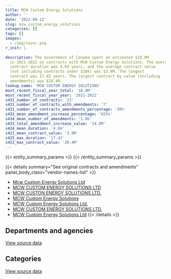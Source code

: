 ```yaml
---
title: MCW Custom Energy Solutions
author: ''
date: '2022-09-12'
slug: mcw_custom_energy_solutions
categories: []
tags: []
images:
  - /img/cover.png
r_init: |-
  
description: The Government of Canada spent an estimated $10.8M
  in 2021-2022 on contracts with MCW Custom Energy Solutions. The average
  contract duration was 4.69 years, and the average contract value
  (not including contracts under $10k) was $3.9M. The longest
  contract was 17.43 years. The largest contract by value (including
  amendments) was $20.4M.
lookup_name: 'MCW CUSTOM ENERGY SOLUTIONS'
most_recent_fiscal_year_total: '10.8M'
most_recent_fiscal_year_year: '2021-2022'
s431_number_of_contracts: '23'
s431_number_of_contracts_with_amendments: '7'
s431_number_of_contracts_amendments_percentage: '30%'
s432_mean_amendment_increase_percentage: '655%'
s434_mean_number_of_amendments: '1.86'
s433_total_amendment_increase_value: '14.8M'
s424_mean_duration: '4.69'
s421_mean_contract_value: '3.9M'
s425_max_duration: '17.43'
s422_max_contract_value: '20.4M'
---
```


<script src="/rmarkdown-libs/htmlwidgets/htmlwidgets.js"></script>
<link href="/rmarkdown-libs/datatables-css/datatables-crosstalk.css" rel="stylesheet" />
<script src="/rmarkdown-libs/datatables-binding/datatables.js"></script>
<script src="/rmarkdown-libs/jquery/jquery-3.6.0.min.js"></script>
<link href="/rmarkdown-libs/dt-core-bootstrap/css/dataTables.bootstrap.min.css" rel="stylesheet" />
<link href="/rmarkdown-libs/dt-core-bootstrap/css/dataTables.bootstrap.extra.css" rel="stylesheet" />
<script src="/rmarkdown-libs/dt-core-bootstrap/js/jquery.dataTables.min.js"></script>
<script src="/rmarkdown-libs/dt-core-bootstrap/js/dataTables.bootstrap.min.js"></script>
<link href="/rmarkdown-libs/crosstalk/css/crosstalk.min.css" rel="stylesheet" />
<script src="/rmarkdown-libs/crosstalk/js/crosstalk.min.js"></script>
<script src="/rmarkdown-libs/htmlwidgets/htmlwidgets.js"></script>
<link href="/rmarkdown-libs/datatables-css/datatables-crosstalk.css" rel="stylesheet" />
<script src="/rmarkdown-libs/datatables-binding/datatables.js"></script>
<script src="/rmarkdown-libs/jquery/jquery-3.6.0.min.js"></script>
<link href="/rmarkdown-libs/dt-core-bootstrap/css/dataTables.bootstrap.min.css" rel="stylesheet" />
<link href="/rmarkdown-libs/dt-core-bootstrap/css/dataTables.bootstrap.extra.css" rel="stylesheet" />
<script src="/rmarkdown-libs/dt-core-bootstrap/js/jquery.dataTables.min.js"></script>
<script src="/rmarkdown-libs/dt-core-bootstrap/js/dataTables.bootstrap.min.js"></script>
<link href="/rmarkdown-libs/crosstalk/css/crosstalk.min.css" rel="stylesheet" />
<script src="/rmarkdown-libs/crosstalk/js/crosstalk.min.js"></script>

{{< entity_summary_params >}}
{{< /entity_summary_params >}}

{{< details summary="See original contracts and amendments" panel_body_class="vendor-names-list" >}}
- [Mcw Custom Energy Solutions Ltd](https://search.open.canada.ca/en/ct/?sort=contract_value_f%20desc&page=1&search_text=%22Mcw%20Custom%20Energy%20Solutions%20Ltd%22)
- [MCW CUSTOM ENERGY SOLUTIONS LTD](https://search.open.canada.ca/en/ct/?sort=contract_value_f%20desc&page=1&search_text=%22MCW%20CUSTOM%20ENERGY%20SOLUTIONS%20LTD%22)
- [MCW CUSTON ENERGY SOLUTIONS LTD.](https://search.open.canada.ca/en/ct/?sort=contract_value_f%20desc&page=1&search_text=%22MCW%20CUSTON%20ENERGY%20SOLUTIONS%20LTD.%22)
- [MCW Custom Energy Solutions](https://search.open.canada.ca/en/ct/?sort=contract_value_f%20desc&page=1&search_text=%22MCW%20Custom%20Energy%20Solutions%22)
- [MCW Custom Energy Solutions Ltd.](https://search.open.canada.ca/en/ct/?sort=contract_value_f%20desc&page=1&search_text=%22MCW%20Custom%20Energy%20Solutions%20Ltd.%22)
- [MCW CUSTOM ENERGY SOLUTIONS LTD.](https://search.open.canada.ca/en/ct/?sort=contract_value_f%20desc&page=1&search_text=%22MCW%20CUSTOM%20ENERGY%20SOLUTIONS%20LTD.%22)
- [MCW Custom Energy Solutions Ltd](https://search.open.canada.ca/en/ct/?sort=contract_value_f%20desc&page=1&search_text=%22MCW%20Custom%20Energy%20Solutions%20Ltd%22)
{{< /details >}}

## Departments and agencies

<div id="htmlwidget-1" style="width:100%;height:auto;" class="datatables html-widget"></div>
<script type="application/json" data-for="htmlwidget-1">{"x":{"style":"bootstrap","filter":"none","vertical":false,"data":[["<a href=\"/departments/dfo-mpo/\">Fisheries and Oceans Canada<\/a>","<a href=\"/departments/dnd-mdn/\">National Defence<\/a>","<a href=\"/departments/nrcan-rncan/\">Natural Resources Canada<\/a>","<a href=\"/departments/pwgsc-tpsgc/\">Public Services and Procurement Canada<\/a>"],[null,770261.13,0,1337006.79],[97750,2149308.42,0,1340669.82],[3254500,2197922.89,0,1337006.79],[1287900.28,2480899.86,null,6993991.47]],"container":"<table class=\"table table-striped table-hover row-border order-column display\">\n  <thead>\n    <tr>\n      <th>Department<\/th>\n      <th>2018-2019<\/th>\n      <th>2019-2020<\/th>\n      <th>2020-2021<\/th>\n      <th>2021-2022<\/th>\n    <\/tr>\n  <\/thead>\n<\/table>","options":{"order":[[4,"desc"]],"pageLength":10,"autoWidth":true,"columnDefs":[{"targets":1,"render":"function(data, type, row, meta) {\n    return type !== 'display' ? data : DTWidget.formatCurrency(data, \"$\", 2, 3, \",\", \".\", true, null);\n  }"},{"targets":2,"render":"function(data, type, row, meta) {\n    return type !== 'display' ? data : DTWidget.formatCurrency(data, \"$\", 2, 3, \",\", \".\", true, null);\n  }"},{"targets":3,"render":"function(data, type, row, meta) {\n    return type !== 'display' ? data : DTWidget.formatCurrency(data, \"$\", 2, 3, \",\", \".\", true, null);\n  }"},{"targets":4,"render":"function(data, type, row, meta) {\n    return type !== 'display' ? data : DTWidget.formatCurrency(data, \"$\", 2, 3, \",\", \".\", true, null);\n  }"},{"width":"16%","targets":[1,2,3,4]},{"className":"dt-right","targets":[1,2,3,4]}],"orderClasses":false}},"evals":["options.columnDefs.0.render","options.columnDefs.1.render","options.columnDefs.2.render","options.columnDefs.3.render"],"jsHooks":[]}</script>
<p class="text-right">
<a href="https://github.com/GoC-Spending/contracts-data/tree/main/data/out/vendors/mcw_custom_energy_solutions/summary_by_fiscal_year_by_department.csv" class="source-data-link btn btn-link">View source data</a>
</p>

## Categories

<div id="htmlwidget-2" style="width:100%;height:auto;" class="datatables html-widget"></div>
<script type="application/json" data-for="htmlwidget-2">{"x":{"style":"bootstrap","filter":"none","vertical":false,"data":[["<a href=\"/categories/facilities_and_construction/\">Facilities and construction<\/a>","<a href=\"/categories/professional_services/\">Professional services<\/a>"],[593834.25,1513433.66],[1801732.64,1785995.59],[5008313.85,1781115.83],[3041714.13,7721077.47]],"container":"<table class=\"table table-striped table-hover row-border order-column display\">\n  <thead>\n    <tr>\n      <th>Category<\/th>\n      <th>2018-2019<\/th>\n      <th>2019-2020<\/th>\n      <th>2020-2021<\/th>\n      <th>2021-2022<\/th>\n    <\/tr>\n  <\/thead>\n<\/table>","options":{"order":[[4,"desc"]],"dom":"t","pageLength":30,"autoWidth":true,"columnDefs":[{"targets":1,"render":"function(data, type, row, meta) {\n    return type !== 'display' ? data : DTWidget.formatCurrency(data, \"$\", 2, 3, \",\", \".\", true, null);\n  }"},{"targets":2,"render":"function(data, type, row, meta) {\n    return type !== 'display' ? data : DTWidget.formatCurrency(data, \"$\", 2, 3, \",\", \".\", true, null);\n  }"},{"targets":3,"render":"function(data, type, row, meta) {\n    return type !== 'display' ? data : DTWidget.formatCurrency(data, \"$\", 2, 3, \",\", \".\", true, null);\n  }"},{"targets":4,"render":"function(data, type, row, meta) {\n    return type !== 'display' ? data : DTWidget.formatCurrency(data, \"$\", 2, 3, \",\", \".\", true, null);\n  }"},{"width":"16%","targets":[1,2,3,4]},{"className":"dt-right","targets":[1,2,3,4]}],"orderClasses":false,"lengthMenu":[10,25,30,50,100]}},"evals":["options.columnDefs.0.render","options.columnDefs.1.render","options.columnDefs.2.render","options.columnDefs.3.render"],"jsHooks":[]}</script>
<p class="text-right">
<a href="https://github.com/GoC-Spending/contracts-data/tree/main/data/out/vendors/mcw_custom_energy_solutions/summary_by_fiscal_year_by_category.csv" class="source-data-link btn btn-link">View source data</a>
</p>
